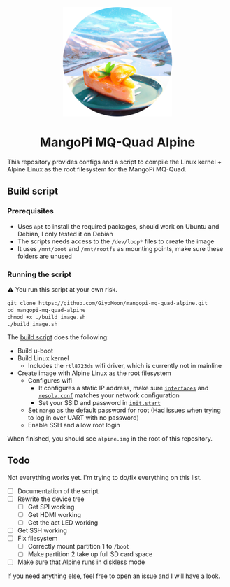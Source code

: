 <div align="center"> <img src="./assets/logo_rounded.png" width=250 /></div>
<h1 align="center">MangoPi MQ-Quad Alpine</h1>
This repository provides configs and a script to compile the Linux kernel + Alpine Linux as the root filesystem for the MangoPi MQ-Quad.

## Build script
### Prerequisites
- Uses `apt` to install the required packages, should work on Ubuntu and Debian, I only tested it on Debian
- The scripts needs access to the `/dev/loop*` files to create the image
- It uses `/mnt/boot` and `/mnt/rootfs` as mounting points, make sure these folders are unused
### Running the script
⚠️ You run this script at your own risk.
```shell
git clone https://github.com/GiyoMoon/mangopi-mq-quad-alpine.git
cd mangopi-mq-quad-alpine
chmod +x ./build_image.sh
./build_image.sh
```
The [build script](./build_image.sh) does the following:
- Build u-boot
- Build Linux kernel
  - Includes the `rtl8723ds` wifi driver, which is currently not in mainline
- Create image with Alpine Linux as the root filesystem
  - Configures wifi
    - It configures a static IP address, make sure [`interfaces`](./config/rootfs/interfaces) and [`resolv.conf`](./config/rootfs/resolv.conf) matches your network configuration
    - Set your SSID and password in [`init.start`](./config/rootfs/init.start)
  - Set `mango` as the default password for root (Had issues when trying to log in over UART with no password)
  - Enable SSH and allow root login

When finished, you should see `alpine.img` in the root of this repository.

## Todo
Not everything works yet. I'm trying to do/fix everything on this list.
- [ ] Documentation of the script
- [ ] Rewrite the device tree
  - [ ] Get SPI working
  - [ ] Get HDMI working
  - [ ] Get the act LED working
- [ ] Get SSH working
- [ ] Fix filesystem
  - [ ] Correctly mount partition 1 to `/boot`
  - [ ] Make partition 2 take up full SD card space
- [ ] Make sure that Alpine runs in diskless mode

If you need anything else, feel free to open an issue and I will have a look.
